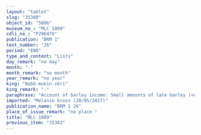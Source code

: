 ```yaml
---
layout: "tablet"
slug: "35380"
object_id: "5806"
museum_no_: "MLC 1809"
cdli_no_: "P296476"
publication: "BRM 1"
text_number: "26"
period: "ENB"
type_and_content: "Lists"
day_remark: "no day"
month: "-"
month_remark: "no month"
year_remark: "no year"
king: "Nabû-mukīn-zēri"
king_remark: "-"
paraphrase: "Account of barley income: Small amounts of late barley (<em>uṭṭatu uppultu</em>) are given as estimated amount (<em>imittu</em>) and as <em>&scaron;ib&scaron;u</em>-tax by various positions, including individuals bearing west-semitic names."
imported: "Melanie Gross (20/05/2017)"
publication_name: "BRM 1 26"
place_of_issue_remark: "no place "
title: "MLC 1809"
previous_item: "35383"
---
```

